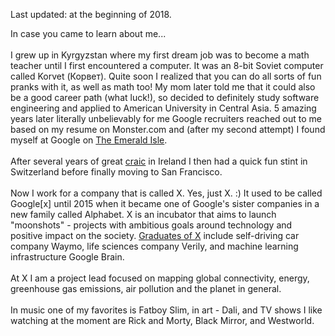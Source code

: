 Last updated: at the beginning of 2018.


In case you came to learn about me...
<br>
<br>
I grew up in Kyrgyzstan where my first dream job was to become a math teacher until I first encountered a computer. It was an 8-bit Soviet computer called Korvet (Корвет). Quite soon I realized that you can do all sorts of fun pranks with it, as well as math too! My mom later told me that it could also be a good career path (what luck!), so decided to definitely study software engineering and applied to American University in Central Asia. 5 amazing years later literally unbelievably for me Google recruiters reached out to me based on my resume on Monster.com and (after my second attempt) I found myself at Google on [The Emerald Isle](https://en.wikipedia.org/wiki/Ireland).
<br>
<br>
After several years of great [craic](https://en.wikipedia.org/wiki/Craic) in Ireland I then had a quick fun stint in Switzerland before finally moving to San Francisco.
<br>
<br>
Now I work for a company that is called X. Yes, just X. :) It used to be called Google[x] until 2015 when it became one of Google's sister companies in a new family called Alphabet. X is an incubator that aims to launch "moonshots" - projects with ambitious goals around technology and positive impact on the society. [Graduates of X](https://x.company/projects/) include self-driving car company Waymo, life sciences company Verily, and machine learning infrastructure Google Brain.
<br>
<br>
At X I am a project lead focused on mapping global connectivity, energy, greenhouse gas emissions, air pollution and the planet in general.
<br>
<br>
In music one of my favorites is Fatboy Slim, in art - Dali, and TV shows I like watching at the moment are Rick and Morty, Black Mirror, and Westworld.
